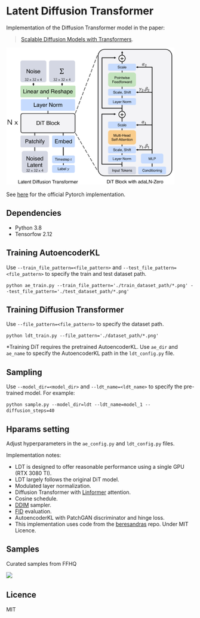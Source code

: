 # Latent Diffusion Transformer
Implementation of the Diffusion Transformer model in the paper:

> [Scalable Diffusion Models with Transformers](https://arxiv.org/abs/2212.09748). 

<img src="./images/ldt.png" width="450px"></img>

See [here](https://github.com/facebookresearch/DiT) for the official Pytorch implementation.

## Dependencies
- Python 3.8
- Tensorfow 2.12

## Training AutoencoderKL
Use `--train_file_pattern=<file_pattern>` and `--test_file_pattern=<file_pattern>` to specify the train and test dataset path.
```
python ae_train.py --train_file_pattern='./train_dataset_path/*.png' --test_file_pattern='./test_dataset_path/*.png' 
```

## Training Diffusion Transformer
Use `--file_pattern=<file_pattern>` to specify the dataset path.
```
python ldt_train.py --file_pattern='./dataset_path/*.png'
```
*Training DiT requires the pretrained AutoencoderKL. Use `ae_dir` and `ae_name` to specify the AutoencoderKL path in the `ldt_config.py` file.

## Sampling
Use `--model_dir=<model_dir>` and `--ldt_name=<ldt_name>` to specify the pre-trained model. For example:
```
python sample.py --model_dir=ldt --ldt_name=model_1 --diffusion_steps=40
```

## Hparams setting
Adjust hyperparameters in the `ae_config.py` and `ldt_config.py` files.

Implementation notes:
- LDT is designed to offer reasonable performance using a single GPU (RTX 3080 TI).
- LDT largely follows the original DiT model.
- Modulated layer normalization.
- Diffusion Transformer with [Linformer](https://arxiv.org/abs/2006.04768) attention.
- Cosine schedule.
- [DDIM](https://arxiv.org/abs/2010.02502) sampler.
- [FID](https://arxiv.org/abs/1706.08500) evaluation.
- AutoencoderKL with PatchGAN discriminator and hinge loss.
- This implementation uses code from the [beresandras](https://github.com/beresandras/clear-diffusion-keras/tree/master) repo. Under MIT Licence.


## Samples
Curated samples from FFHQ

<img src="./images/generate_200.gif" width="700px"></img>

## Licence
MIT